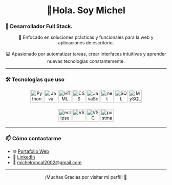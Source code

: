 <h1 align="center">👋Hola. Soy Michel</h1>

### 🧑 Desarrollador Full Stack.

<p align="center">
  💯 Enfocado en soluciones prácticas y funcionales para la web y aplicaciones de escritorio.<br><br>
  💻 Apasionado por automatizar tareas, crear interfaces intuitivas y aprender nuevas tecnologías constantemente.
</p>

---

### 🛠️ Tecnologías que uso

<div align="center">
  <img src="https://cdn.jsdelivr.net/gh/devicons/devicon/icons/python/python-original.svg" height="40" alt="Python" />
  <img src="https://cdn.jsdelivr.net/gh/devicons/devicon@latest/icons/java/java-original.svg" height="40" alt="Java" />
  <img src="https://cdn.jsdelivr.net/gh/devicons/devicon/icons/html5/html5-original.svg" height="40" alt="HTML" />
  <img src="https://cdn.jsdelivr.net/gh/devicons/devicon/icons/css3/css3-original.svg" height="40" alt="CSS" />
  <img src="https://cdn.jsdelivr.net/gh/devicons/devicon/icons/javascript/javascript-original.svg" height="40" alt="JavaScript" />
  <img src="https://cdn.jsdelivr.net/gh/devicons/devicon@latest/icons/dotnetcore/dotnetcore-original.svg" height="40" alt="net"/>
  <img src="https://cdn.jsdelivr.net/gh/devicons/devicon/icons/mysql/mysql-original.svg" height="40" alt="SQL" />
  <img src="https://cdn.jsdelivr.net/gh/devicons/devicon@latest/icons/azuresqldatabase/azuresqldatabase-original.svg"  height="40" alt="MySQL" />
  <br><br>
  <img src="https://cdn.jsdelivr.net/gh/devicons/devicon@latest/icons/eclipse/eclipse-original.svg" height="40" alt="eclipse" />
  <img src="https://cdn.jsdelivr.net/gh/devicons/devicon@latest/icons/visualstudio/visualstudio-original.svg" height="40" alt="VS" />
  <img src="https://cdn.jsdelivr.net/gh/devicons/devicon@latest/icons/vscode/vscode-original.svg" height="40" alt="VSC" />
  <img src="https://cdn.jsdelivr.net/gh/devicons/devicon@latest/icons/postman/postman-original.svg" height="40" alt="postman" />
</div>

---

### 📫 Cómo contactarme

- 🌐 [Portafolio Web](https://michelito-sr145.github.io/Mi-Portafolio)
- 💼 [LinkedIn](https://www.linkedin.com/in/michel-salazar-dev/)
- 📧 michelroncal2002@gmail.com

---

<p align="center">¡Muchas Gracias por visitar mi perfil! 🚀</p>
